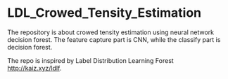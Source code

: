 # LDL_Crowed_Tensity_Estimation
The repository is about crowed tensity estimation using neural network decision forest.
The feature capture part is CNN, while the classify part is decision forest. 

The repo is inspired by Label Distribution Learning Forest http://kaiz.xyz/ldlf.
